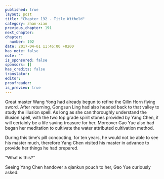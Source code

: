 ```yaml
---
published: true
layout: post
title: "Chapter 192 - Title Witheld"
category: zhan-xian
previous_chapter: 191
next_chapter: 
chapter:
  number: 192
date: 2017-04-01 11:46:00 +0200
has_note: false
note: ""
is_sponsored: false
sponsors: []
has_credits: false
translator:
editor:
proofreader:
is_preview: true
---
```


 
Great master Wang Yong had already begun to refine the Qilin Horn flying sword. After returning, Gongsun Ling had also headed back to that valley to study the illusion spell. As long as she can thoroughly understand the illusion spell, with the two top grade spirit stones provided by Yang Chen, it will certainly be a life saving treasure for her. Moreover Gao Yue also had began her meditation to cultivate the water attributed cultivation method.  
   
During this time’s pill concocting, for ten years, he would not be able to see his master much, therefore Yang Chen visited his master in advance to provide her things he had prepared.
  
“What is this?”

Seeing Yang Chen handover a qiankun pouch to her, Gao Yue curiously asked.
